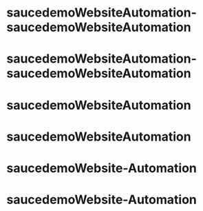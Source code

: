 # saucedemoWebsiteAutomation-saucedemoWebsiteAutomation
# saucedemoWebsiteAutomation-saucedemoWebsiteAutomation
# saucedemoWebsiteAutomation
# saucedemoWebsiteAutomation
# saucedemoWebsite-Automation
# saucedemoWebsite-Automation
